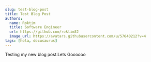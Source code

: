 ```yaml
---
slug: test-blog-post
title: Test Blog Post
authors:
  name: Roktim
  title: Software Engineer
  url: https://github.com/roktim32
  image_url: https://avatars.githubusercontent.com/u/57640212?v=4
tags: [hola, docusaurus]
---
```


Testing my new blog post.Lets Goooooo

